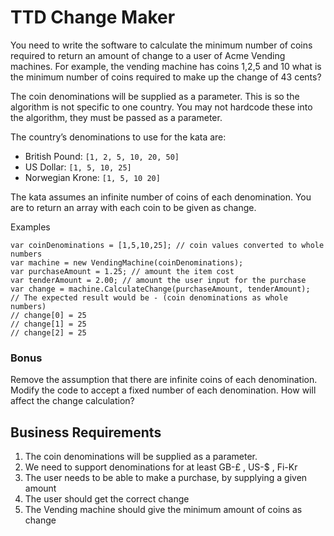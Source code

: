# TTD Change Maker
You need to write the software to calculate the minimum number of coins required to return an amount of change to a user of Acme Vending machines. For example, the vending machine has coins 1,2,5 and 10 what is the minimum number of coins required to make up the change of 43 cents?

The coin denominations will be supplied as a parameter. This is so the algorithm is not specific to one country. You may not hardcode these into the algorithm, they must be passed as a parameter.

The country’s denominations to use for the kata are:
- British Pound:    `[1, 2, 5, 10, 20, 50]`
- US Dollar:        `[1, 5, 10, 25]`
- Norwegian Krone:  `[1, 5, 10 20]`

The kata assumes an infinite number of coins of each denomination. You are to return an array with each coin to be given as change.

Examples
```
var coinDenominations = [1,5,10,25]; // coin values converted to whole numbers
var machine = new VendingMachine(coinDenominations);
var purchaseAmount = 1.25; // amount the item cost
var tenderAmount = 2.00; // amount the user input for the purchase
var change = machine.CalculateChange(purchaseAmount, tenderAmount);
// The expected result would be - (coin denominations as whole numbers)
// change[0] = 25
// change[1] = 25
// change[2] = 25
```

### Bonus
Remove the assumption that there are infinite coins of each denomination. Modify the code to accept a fixed number of each denomination. How will affect the change calculation?

## Business Requirements

1. The coin denominations will be supplied as a parameter.
1. We need to support denominations for at least GB-£ , US-$ , Fi-Kr
1. The user needs to be able to make a purchase, by supplying a given amount
1. The user should get the correct change
1. The Vending machine should give the minimum amount of coins as change
